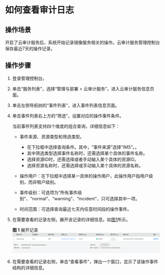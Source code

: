 # 如何查看审计日志<a name="ZH-CN_TOPIC_0107462582"></a>

## 操作场景<a name="section32511344104810"></a>

开启了云审计服务后，系统开始记录镜像服务相关的操作。云审计服务管理控制台保存最近7天的操作记录。

## 操作步骤<a name="section1473437092718"></a>

1.  登录管理控制台。
2.  单击“服务列表”，选择“管理与部署 \> 云审计服务”，进入云审计服务信息页面。
3.  单击左侧导航树的“事件列表”，进入事件列表信息页面。
4.  单击事件列表右上方的“筛选”，设置对应的操作事件条件。

    当前事件列表支持四个维度的组合查询，详细信息如下：

    -   事件来源、资源类型和筛选类型。
        -   在下拉框中选择查询条件。其中，“事件来源”选择“IMS”。。
        -   其中筛选类型选择事件名称时，还需选择某个具体的事件名称。
        -   选择资源ID时，还需选择或者手动输入某个具体的资源ID。
        -   选择资源名称时，还需选择或手动输入某个具体的资源名称。

    -   操作用户：在下拉框中选择某一具体的操作用户，此操作用户指用户级别，而非租户级别。
    -   事件级别：可选项为“所有事件级别”、“normal”、“warning”、“incident”，只可选择其中一项。
    -   时间范围：可选择查询最近七天内任意时间段的操作事件。

5.  在需要查看的记录左侧，展开该记录的详细信息。如[图1](#fig111431836194911)所示。

    **图 1**  展开记录<a name="fig111431836194911"></a>  
    ![](figures/展开记录.png "展开记录")

6.  在需要查看的记录右侧，单击“查看事件”，弹出一个窗口，显示了该操作事件结构的详细信息。

